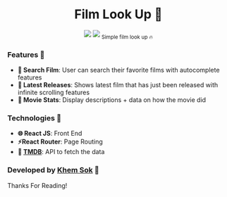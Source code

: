 
<div align="center">
<h1>Film Look Up 🍿</h1>
<a href="https://filmlookup.now.sh/"><img src="https://i.imgur.com/7sOQ5Ue.png"></a>
<a href="https://filmlookup.now.sh/"><img src="https://i.imgur.com/mmpXd0M.png"></a>
<sub>Simple film look up 🔥</sub>
</div>

### Features 🎨
- **🔎 Search Film**:  User can search their favorite films with autocomplete features
- **🥊 Latest Releases**:  Shows latest film that has just been released with infinite scrolling features
- **🎥 Movie Stats**: Display descriptions + data on how the movie did

### Technologies 🔨
 - **🌐 React JS**: Front End
 - **⚡React Router**: Page Routing
 - **🍿 [TMDB](https://www.themoviedb.org/?language=en-US)**: API to fetch the data

### Developed by [Khem Sok](https://github.com/khemsok) 🧐

Thanks For Reading!
